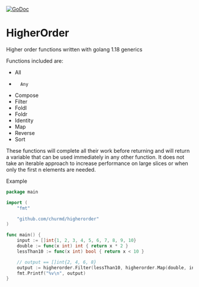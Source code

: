 [![GoDoc](https://godoc.org/github.com/churmd/higherorder?status.svg)](https://pkg.go.dev/github.com/churmd/higherorder)

# HigherOrder

Higher order functions written with golang 1.18 generics

Functions included are:

-   All
-       Any
-   Compose
-   Filter
-   Foldl
-   Foldr
-   Identity
-   Map
-   Reverse
-   Sort

These functions will complete all their work before returning and will return a variable that can be used immediately in any other function. It does not take an iterable approach to increase performance on large slices or when only the first n elements are needed.

Example

```go
package main

import (
	"fmt"

	"github.com/churmd/higherorder"
)

func main() {
	input := []int{1, 2, 3, 4, 5, 6, 7, 8, 9, 10}
	double := func(x int) int { return x * 2 }
	lessThan10 := func(x int) bool { return x < 10 }

	// output == []int{2, 4, 6, 8}
	output := higherorder.Filter(lessThan10, higherorder.Map(double, input))
	fmt.Printf("%v\n", output)
}

```
